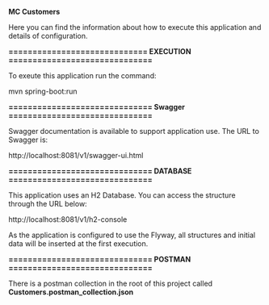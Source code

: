 
**MC Customers**

Here you can find the information about how to execute this application and details of configuration.

**============================= EXECUTION ==============================**

To exeute this application run the command:

mvn spring-boot:run

**============================== Swagger ==============================**

Swagger documentation is available to support application use. The URL to Swagger is:

http://localhost:8081/v1/swagger-ui.html

**============================== DATABASE ==============================**

This application uses an H2 Database. You can access the structure through the URL below:

http://localhost:8081/v1/h2-console

As the application is configured to use the Flyway, all structures and initial data will be inserted at the first execution.

**============================== POSTMAN ==============================**

There is a postman collection in the root of this project called **Customers.postman_collection.json**
